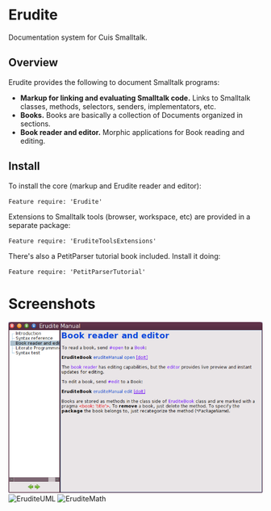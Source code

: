 # Erudite

Documentation system for Cuis Smalltalk.

## Overview

Erudite provides the following to document Smalltalk programs:

* **Markup for linking and evaluating Smalltalk code.** Links to Smalltalk classes, methods, selectors, senders, implementators, etc.
* **Books.** Books are basically a collection of Documents organized in sections.
* **Book reader and editor.** Morphic applications for Book reading and editing.

## Install

To install the core (markup and Erudite reader and editor):

```Smalltalk
Feature require: 'Erudite'
```

Extensions to Smalltalk tools (browser, workspace, etc) are provided in a separate package:

```Smalltalk
Feature require: 'EruditeToolsExtensions'
```

There's also a PetitParser tutorial book included. Install it doing:

```Smalltalk
Feature require: 'PetitParserTutorial'
```

# Screenshots

![Screenshot 1](Erudite.png)
![EruditeUML](https://user-images.githubusercontent.com/436110/173259459-6c5a1bfa-15e0-437b-915d-360e5752c228.png)
![EruditeMath](https://user-images.githubusercontent.com/52726/173204087-ca836dba-f949-47a8-ac0b-085900eda86a.png)
